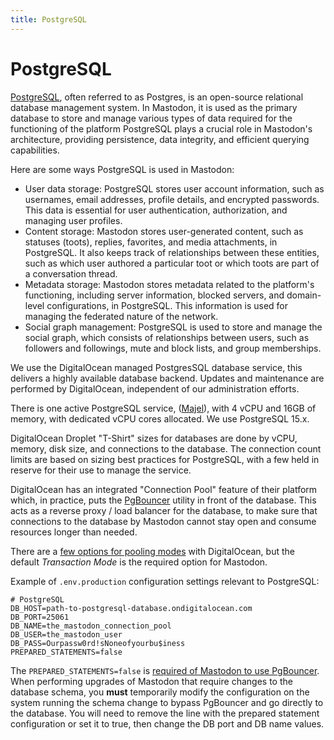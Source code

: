 ```yaml
---
title: PostgreSQL
---
```


# PostgreSQL

[PostgreSQL](https://www.postgresql.org), often referred to as Postgres, is an open-source relational database management system.
In Mastodon, it is used as the primary database to store and manage various types of data required for the functioning of the platform
PostgreSQL plays a crucial role in Mastodon's architecture, providing persistence, data integrity, and efficient querying capabilities.

Here are some ways PostgreSQL is used in Mastodon:

- User data storage: PostgreSQL stores user account information, such as usernames, email addresses, profile details, and encrypted passwords. This data is essential for user authentication, authorization, and managing user profiles.
- Content storage: Mastodon stores user-generated content, such as statuses (toots), replies, favorites, and media attachments, in PostgreSQL. It also keeps track of relationships between these entities, such as which user authored a particular toot or which toots are part of a conversation thread.
- Metadata storage: Mastodon stores metadata related to the platform's functioning, including server information, blocked servers, and domain-level configurations, in PostgreSQL. This information is used for managing the federated nature of the network.
- Social graph management: PostgreSQL is used to store and manage the social graph, which consists of relationships between users, such as followers and followings, mute and block lists, and group memberships.

We use the DigitalOcean managed PostgresSQL database service, this delivers a highly available database backend.
Updates and maintenance are performed by DigitalOcean, independent of our administration efforts.

There is one active PostgreSQL service, ([Majel](https://memory-alpha.fandom.com/wiki/Majel_Barrett_Roddenberry)), with 4 vCPU and 16GB of memory, with dedicated vCPU cores allocated.
We use PostgreSQL 15.x.

DigitalOcean Droplet "T-Shirt" sizes for databases are done by vCPU, memory, disk size, and connections to the database.
The connection count limits are based on sizing best practices for PostgreSQL, with a few held in reserve for their use to manage the service.

DigitalOcean has an integrated "Connection Pool" feature of their platform which, in practice, puts the [PgBouncer](https://www.pgbouncer.org) utility in front of the database.
This acts as a reverse proxy / load balancer for the database, to make sure that connections to the database by Mastodon cannot stay open and consume resources longer than needed.

There are a [few options for pooling modes](https://docs.digitalocean.com/products/databases/postgresql/how-to/manage-connection-pools/#pooling-modes) with DigitalOcean, but the default _Transaction Mode_ is the required option for Mastodon.

Example of `.env.production` configuration settings relevant to PostgreSQL:

```text
# PostgreSQL
DB_HOST=path-to-postgresql-database.ondigitalocean.com
DB_PORT=25061
DB_NAME=the_mastodon_connection_pool
DB_USER=the_mastodon_user
DB_PASS=Ourpassw0rd!sNoneofyourbu$iness
PREPARED_STATEMENTS=false
```

The `PREPARED_STATEMENTS=false` is [required of Mastodon to use PgBouncer](https://docs.joinmastodon.org/admin/scaling/#pgbouncer).
When performing upgrades of Mastodon that require changes to the database schema, you **must** temporarily modify the configuration on the system running the schema change to bypass PgBouncer and go directly to the database.
You will need to remove the line with the prepared statement configuration or set it to true, then change the DB port and DB name values.